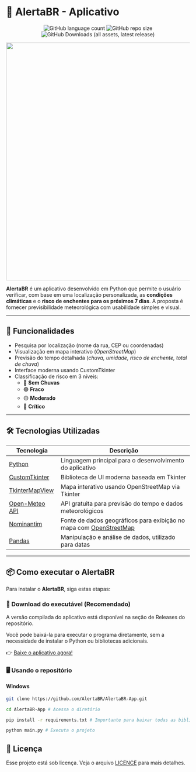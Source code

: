 # 🌊 AlertaBR - Aplicativo

<div align="center">

![GitHub language count](https://img.shields.io/github/languages/count/AlertaBR/AlertaBR-App?style=for-the-badge)
![GitHub repo size](https://img.shields.io/github/repo-size/AlertaBR/AlertaBR-App?style=for-the-badge)
![GitHub Downloads (all assets, latest release)](https://img.shields.io/github/downloads/AlertaBR/AlertaBR-App/latest/total?style=for-the-badge)

<img src="./assets/App-presentGIF.gif" width=650>
</div>

**AlertaBR** é um aplicativo desenvolvido em Python que permite o usuário verificar, com base em uma localização personalizada, as **condições climáticas** e o **risco de enchentes para os próximos 7 dias**. A proposta é fornecer previsibilidade meteorológica com usabilidade simples e visual.

---

## 🚀 Funcionalidades

- Pesquisa por localização (nome da rua, CEP ou coordenadas)
- Visualização em mapa interativo (*OpenStreetMap*)
- Previsão do tempo detalhada (*chuva, umidade, risco de enchente, total de chuva*)
- Interface moderna usando CustomTkinter
- Classificação de risco em 3 níveis:
    * 🔵 **Sem Chuvas**
    * 🟢 **Fraco**
    * 🟡 **Moderado**
    * 🔴 **Crítico**

---

## 🛠️ Tecnologias Utilizadas

| Tecnologia         | Descrição                                                  |
|--------------------|------------------------------------------------------------|
| [Python](https://www.python.org/)    | Linguagem principal para o desenvolvimento do aplicativo   |
| [CustomTkinter](https://github.com/TomSchimansky/CustomTkinter)  | Biblioteca de UI moderna baseada em Tkinter                |
| [TkinterMapView](https://github.com/TomSchimansky/TkinterMapView)  | Mapa interativo usando OpenStreetMap via Tkinter           |
| [Open-Meteo API](https://open-meteo.com/)  | API gratuita para previsão do tempo e dados meteorológicos |
| [Nominantim](https://nominatim.org/)   | Fonte de dados geográficos para exibição no mapa com [OpenStreetMap](https://www.openstreetmap.org)           |
| [Pandas](https://pandas.pydata.org/)        | Manipulação e análise de dados, utilizado para datas                  |



---

## 📦 Como executar o AlertaBR
Para instalar o **AlertaBR**, siga estas etapas:

### 📱 Download do executável (Recomendado)

A versão compilada do aplicativo está disponível na seção de Releases do repositório.

Você pode baixá-la para executar o programa diretamente, sem a necessidade de instalar o Python ou bibliotecas adicionais.

👉 [Baixe o aplicativo agora!]()

### 🖥️ Usando o repositório


#### Windows
```bash
git clone https://github.com/AlertaBR/AlertaBR-App.git

cd AlertaBR-App # Acessa o diretório

pip install -r requirements.txt # Importante para baixar todas as bibliotecas necessárias

python main.py # Executa o projeto
```

## 📝 Licença

Esse projeto está sob licença. Veja o arquivo [LICENCE](LICENSE) para mais detalhes.
